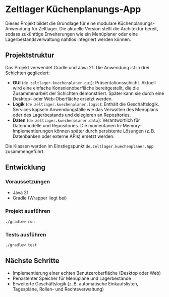 # Zeltlager Küchenplanungs-App

Dieses Projekt bildet die Grundlage für eine modulare Küchenplanungs-Anwendung für Zeltlager. Die aktuelle Version stellt die Architektur bereit, sodass zukünftige Erweiterungen wie ein Menüplaner oder eine Lagerbestandsverwaltung nahtlos integriert werden können.

## Projektstruktur

Das Projekt verwendet Gradle und Java 21. Die Anwendung ist in drei Schichten gegliedert:

- **GUI** (`de.zeltlager.kuechenplaner.gui`): Präsentationsschicht. Aktuell wird eine einfache Konsolenoberfläche bereitgestellt, die die Zusammenarbeit der Schichten demonstriert. Später kann sie durch eine Desktop- oder Web-Oberfläche ersetzt werden.
- **Logik** (`de.zeltlager.kuechenplaner.logic`): Enthält die Geschäftslogik. Services kapseln Anwendungsfälle wie das Verwalten des Menüplans oder des Lagerbestands und delegieren an Repositories.
- **Daten** (`de.zeltlager.kuechenplaner.data`): Verantwortlich für Datenmodelle und Repositories. Die momentanen In-Memory-Implementierungen können später durch persistente Lösungen (z. B. Datenbanken oder externe APIs) ersetzt werden.

Die Klassen werden im Einstiegspunkt `de.zeltlager.kuechenplaner.App` zusammengeführt.

## Entwicklung

### Voraussetzungen

- Java 21
- Gradle (Wrapper liegt bei)

### Projekt ausführen

```bash
./gradlew run
```

### Tests ausführen

```bash
./gradlew test
```

## Nächste Schritte

- Implementierung einer echten Benutzeroberfläche (Desktop oder Web)
- Persistenter Speicher für Menüpläne und Lagerbestände
- Erweiterte Geschäftslogik (z. B. automatische Einkaufslisten, Tagespläne, Rollen- und Rechteverwaltung)
